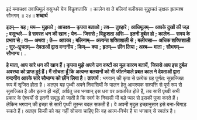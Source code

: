  

इदं ममाचक्ष्व तवाधिमूलं वसुन्धरे येन विकॢशतासि । कालेन वा ते बलिनां बलीयसा सुराॢचतं ङ्क्षक हृतमश्ब सौभगम् ॥ २४॥ **शब्दार्थ** 

**इदम्—** **यह** **; मम—** **मुझको** **; आचक्ष्व—** **कृपया बताओ** **; तव—** **तुश्हारे** **; आधिमूलम्—** **आपके दुखों की जड़** **; वसुन्धरे—** **हे समस्त** **धन की खान** **; येन—** **जिससे** **; विकॢशता असि—** **इतनी दुर्बल हो** **; कालेन—** **समय के प्रभाव से** **; वा—** **अथवा** **; ते—** **आपका** **;** **बलिनाम्—** **अत्यन्त शक्तिशाली से** **; बलीयसा—** **अधिक शक्तिशाली** **; सुर-अॢचतम्—** **देवताओं द्वारा वन्दनीय** **; किम्—** **क्या** **;** **हृतम्—** **छीन लिया** **; अश्ब—** **माता** **; सौभगम्—** **सौभाग्य।** **.** 

**हे माता, आप सारे धन की खान हैं। कृपया मुझे अपने उन कष्टों का मूल कारण बतायें,** **जिससे आप इस दुर्बल अवस्था को प्राप्त हुई हैं। मैं सोचता हूँ कि अत्यन्त बलवानों को भी** **जीतनेवाले प्रबल काल ने देवताओं द्वारा वन्दनीय आपके सारे सौभाग्य को छीन लिया है।** **तात्पर्य** : भगवान् की कृपा से प्रत्येक ग्रह पूर्णत: सुसज्जित रूप में सृजित होता है। अतएव यह पृथ्वी अपने निवासियों के पालन हेतु आवश्यक सश्पत्ति से पूर्ण रूप से सुसज्जित है और इतना ही नहीं, अपितु जब भगवान् इस धरा पर अवतरित होते हैं, तब सारी पृथ्वी सभी प्रकार के ऐश्वर्यों से इतनी समृद्ध हो जाती है कि स्वर्ग के निवासी भी बड़े प्यार से इसकी पूजा करते हैं। लेकिन भगवान् की इच्छा से सारी पृथ्वी तुरन्त बदल सकती है। वे अपनी मृदुल इच्छानुसार इसे बना-बिगाड़ सकते हैं। अतएव किसी को यह नहीं सोचना चाहिए कि वह आत्म-निर्भर है या भगवान् से स्वतंत्र है। 